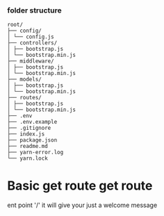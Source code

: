 <h3>folder structure</h3>

```
root/
├── config/
│ └── config.js
├── controllers/
│ ├── bootstrap.js
│ └── bootstrap.min.js
├── middleware/
│ ├── bootstrap.js
│ └── bootstrap.min.js
├── models/
│ ├── bootstrap.js
│ └── bootstrap.min.js
├── routes/
│ ├── bootstrap.js
│ └── bootstrap.min.js
├── .env
├── .env.example
├── .gitignore
├── index.js
├── package.json
├── readme.md
├── yarn-error.log
└── yarn.lock
```

# Basic get route get route

ent point '/'
it will give your just a welcome message
